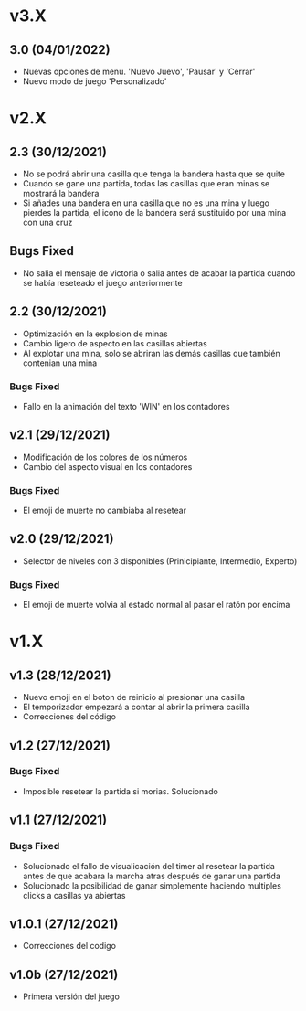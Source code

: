 # v3.X

## 3.0 (04/01/2022)
* Nuevas opciones de menu. 'Nuevo Juevo', 'Pausar' y 'Cerrar'
* Nuevo modo de juego 'Personalizado'

# v2.X

## 2.3 (30/12/2021)
* No se podrá abrir una casilla que tenga la bandera hasta que se quite
* Cuando se gane una partida, todas las casillas que eran minas se mostrará la bandera
* Si añades una bandera en una casilla que no es una mina y luego pierdes la partida, el icono de la bandera será sustituido por una mina con una cruz
## Bugs Fixed
* No salia el mensaje de victoria o salia antes de acabar la partida cuando se había reseteado el juego anteriormente

## 2.2 (30/12/2021)
* Optimización en la explosion de minas
* Cambio ligero de aspecto en las casillas abiertas
* Al explotar una mina, solo se abriran las demás casillas que también contenian una mina
### Bugs Fixed
* Fallo en la animación del texto 'WIN' en los contadores

## v2.1 (29/12/2021)
* Modificación de los colores de los números
* Cambio del aspecto visual en los contadores
### Bugs Fixed
* El emoji de muerte no cambiaba al resetear

## v2.0 (29/12/2021)
* Selector de niveles con 3 disponibles (Prinicipiante, Intermedio, Experto)
### Bugs Fixed
* El emoji de muerte volvia al estado normal al pasar el ratón por encima

# v1.X

## v1.3 (28/12/2021)
* Nuevo emoji en el boton de reinicio al presionar una casilla
* El temporizador empezará a contar al abrir la primera casilla
* Correcciones del código

## v1.2 (27/12/2021)
### Bugs Fixed
* Imposible resetear la partida si morias. Solucionado

## v1.1 (27/12/2021)
### Bugs Fixed
* Solucionado el fallo de visualicación del timer al resetear la partida antes de que acabara la marcha atras después de ganar una partida
* Solucionado la posibilidad de ganar simplemente haciendo multiples clicks a casillas ya abiertas

## v1.0.1 (27/12/2021)
* Correcciones del codigo

## v1.0b (27/12/2021)
* Primera versión del juego
